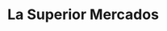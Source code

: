 ---
title: "La Superior Mercados"
url: /sacramento/la-superior-mercados-hillsdale-boulevard/
shop: Supermarkt
---